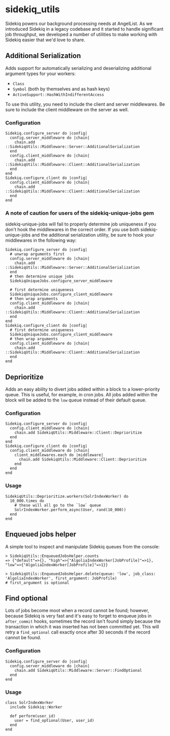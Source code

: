 # sidekiq_utils
Sidekiq powers our background processing needs at AngelList. As we introduced Sidekiq in a legacy codebase and it started to handle significant job throughput, we developed a number of utilities to make working with Sidekiq easier that we'd love to share.

## Additional Serialization

Adds support for automatically serializing and deserializing additional argument types for your workers:
* `Class`
* `Symbol` (both by themselves and as hash keys)
* `ActiveSupport::HashWithIndifferentAccess`

To use this utility, you need to include the client and server middlewares. Be sure to include the client middleware on the server as well.

### Configuration
```
Sidekiq.configure_server do |config|
  config.server_middleware do |chain|
    chain.add ::SidekiqUtils::Middleware::Server::AdditionalSerialization
  end
  config.client_middleware do |chain|
    chain.add ::SidekiqUtils::Middleware::Client::AdditionalSerialization
  end
end
Sidekiq.configure_client do |config|
  config.client_middleware do |chain|
    chain.add ::SidekiqUtils::Middleware::Client::AdditionalSerialization
  end
end
```

### A note of caution for users of the sidekiq-unique-jobs gem

sidekiq-unique-jobs will fail to properly determine job uniqueness if you don't hook the middlewares in the correct order. If you use both sidekiq-unique-jobs and the additional serialization utility, be sure to hook your middlewares in the following way:
```
Sidekiq.configure_server do |config|
  # unwrap arguments first
  config.server_middleware do |chain|
    chain.add ::SidekiqUtils::Middleware::Server::AdditionalSerialization
  end
  # then determine unique jobs
  SidekiqUniqueJobs.configure_server_middleware

  # first determine uniqueness
  SidekiqUniqueJobs.configure_client_middleware
  # then wrap arguments
  config.client_middleware do |chain|
    chain.add ::SidekiqUtils::Middleware::Client::AdditionalSerialization
  end
end
Sidekiq.configure_client do |config|
  # first determine uniqueness
  SidekiqUniqueJobs.configure_client_middleware
  # then wrap arguments
  config.client_middleware do |chain|
    chain.add ::SidekiqUtils::Middleware::Client::AdditionalSerialization
  end
end
```

## Deprioritize

Adds an easy ability to divert jobs added within a block to a lower-priority queue. This is useful, for example, in cron jobs. All jobs added within the block will be added to the `low` queue instead of their default queue.

### Configuration

```
Sidekiq.configure_server do |config|
  config.client_middleware do |chain|
    chain.add SidekiqUtils::Middleware::Client::Deprioritize
  end
end
Sidekiq.configure_client do |config|
  config.client_middleware do |chain|
    client_middlewares.each do |middleware|
      chain.add SidekiqUtils::Middleware::Client::Deprioritize
    end
  end
end
```

### Usage

```
SidekiqUtils::Deprioritize.workers(SolrIndexWorker) do
  10_000.times do
    # these will all go to the `low` queue
    SolrIndexWorker.perform_async(User, rand(10_000))
  end
end
```

## Enqueued jobs helper

A simple tool to inspect and manipulate Sidekiq queues from the console:

```
> SidekiqUtils::EnqueuedJobsHelper.counts
=> {"default"=>{}, "high"=>{"AlgoliaIndexWorker[JobProfile]"=>1}, "low"=>{"AlgoliaIndexWorker[JobProfile]"=>1}}

> SidekiqUtils::EnqueuedJobsHelper.delete(queue: 'low', job_class: 'AlgoliaIndexWorker', first_argument: JobProfile)
# first_argument is optional
```

## Find optional

Lots of jobs become moot when a record cannot be found; however, because Sidekiq is very fast and it's easy to forget to enqueue jobs in `after_commit` hooks, sometimes the record isn't found simply because the transaction in which it was inserted has not been committed yet. This will retry a `find_optional` call exactly once after 30 seconds if the record cannot be found.

### Configuration

```
Sidekiq.configure_server do |config|
  config.server_middleware do |chain|
    chain.add SidekiqUtils::Middleware::Server::FindOptional
  end
end
```

### Usage

```
class SolrIndexWorker
  include Sidekiq::Worker
  
  def perform(user_id)
    user = find_optional(User, user_id)
  end
end
```
